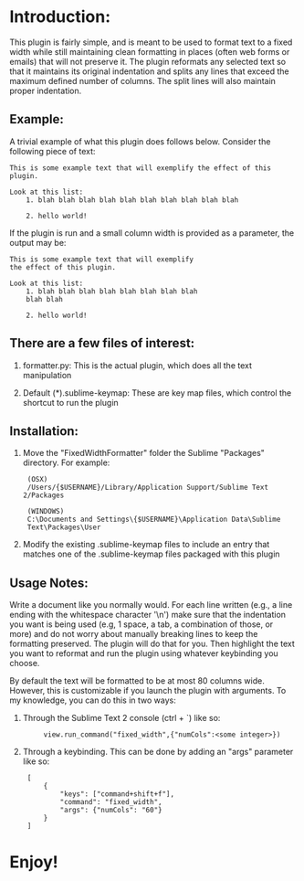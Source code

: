 Introduction:
==
This plugin is fairly simple, and is meant to be used to format text to a
fixed width while still maintaining clean formatting in places (often web
forms or emails) that will not preserve it. The plugin reformats any selected text so
that it maintains its original indentation and splits any lines that exceed the maximum
defined number of columns. The split lines will also maintain proper indentation.

Example:
--
A trivial example of what this plugin does follows below. Consider the
following piece of text:

    This is some example text that will exemplify the effect of this plugin.

    Look at this list:
        1. blah blah blah blah blah blah blah blah blah blah

        2. hello world!

If the plugin is run and a small column width is provided as a parameter,
the output may be:

    This is some example text that will exemplify
    the effect of this plugin.

    Look at this list:
        1. blah blah blah blah blah blah blah blah
        blah blah

        2. hello world!

There are a few files of interest:
--
1. formatter.py: This is the actual plugin, which does all the text
manipulation

2. Default (*).sublime-keymap: These are key map files, which control the
shortcut to run the plugin

Installation:
--
1. Move the "FixedWidthFormatter" folder the Sublime "Packages" directory.
For example:

        (OSX)
        /Users/{$USERNAME}/Library/Application Support/Sublime Text 2/Packages

        (WINDOWS)
        C:\Documents and Settings\{$USERNAME}\Application Data\Sublime
        Text\Packages\User

2. Modify the existing .sublime-keymap files to include an entry that
matches one of the .sublime-keymap files packaged with this plugin


Usage Notes:
--
Write a document like you normally would. For each line written (e.g., a
line ending with the whitespace character '\n') make sure that the
indentation you want is being used (e.g, 1 space, a tab, a combination of
those, or more) and do not worry about manually breaking lines to keep the
formatting preserved. The plugin will do that for you. Then highlight the text you want
to reformat and run the plugin using whatever keybinding you choose.

By default the text will be formatted to be at most 80 columns wide.
However, this is customizable if you launch the plugin with arguments. To
my knowledge, you can do this in two ways:

1. Through the Sublime Text 2 console (ctrl + `) like so:

            view.run_command("fixed_width",{"numCols":<some integer>})

2. Through a keybinding. This can be done by adding an "args" parameter
like so:

        [
            {
                "keys": ["command+shift+f"],
                "command": "fixed_width",
                "args": {"numCols": "60"}
            }
        ]

Enjoy!
==